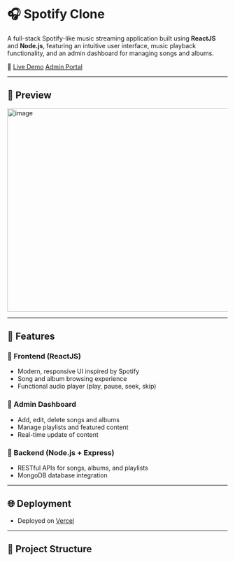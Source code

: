 # 🎧 Spotify Clone

A full-stack Spotify-like music streaming application built using **ReactJS** and **Node.js**, featuring an intuitive user interface, music playback functionality, and an admin dashboard for managing songs and albums.

🚀 [Live Demo](https://spotify-client-rho.vercel.app)
[Admin Portal](https://spotify-admin-kappa.vercel.app)

---

## 📸 Preview
<img width="950" height="465" alt="image" src="https://github.com/user-attachments/assets/bd1364b4-22b0-45ba-924f-c54e887d376c" />


---

## 🔧 Features

### 🎵 Frontend (ReactJS)
- Modern, responsive UI inspired by Spotify
- Song and album browsing experience
- Functional audio player (play, pause, seek, skip)

### 🔐 Admin Dashboard
- Add, edit, delete songs and albums
- Manage playlists and featured content
- Real-time update of content

### 🧠 Backend (Node.js + Express)
- RESTful APIs for songs, albums, and playlists
- MongoDB database integration

---

## 🌐 Deployment
- Deployed on [Vercel](https://vercel.com)

---

## 📁 Project Structure
